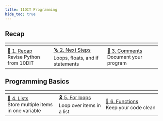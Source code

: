 ```yaml
---
title: 11DIT Programming
hide_toc: true
---
```


## Recap

| <img width=500 /> | <img width=500 /> | <img width=500 /> |
| :-- | :-- | :-- |
| [🐍 1. Recap](recap.md)<br>Revise Python from 10DIT | [🪜 2. Next Steps](next-steps.md)<br>Loops, floats, and if statements | [💬 3. Comments](comments.md)<br>Document your program |

## Programming Basics

| <img width=500 /> | <img width=500 /> | <img width=500 /> |
| :-- | :-- | :-- |
| [🛒 4. Lists](lists.md)<br>Store multiple items in one variable | [🎗 5. For loops](for-loops.md)<br>Loop over items in a list | [🧪 6. Functions](functions.md)<br>Keep your code clean |
